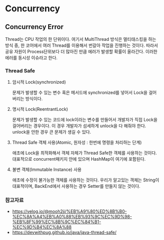 # Concurrency
## Concurrency Error
Thread는 CPU 작업의 한 단위이다.
여기서 MultiThread 방식은 멀티태스킹을 하는 방식 중, 한 코어에서 여러 Thread를 이용해서 번갈아 작업을 진행하는 것이다. 따라서 공유 자원이 Process단위보다 더 많아진 만큼 에러가 발생할 확률이 올라간다. 이러한 에러를 동시성 이슈라고 한다.

### Thread Safe
1. 암시적 Lock(synchronized)
   
    문제가 발생할 수 있는 변수 혹은 메서드에 synchronized를 넣어서 Lock을 걸어버리는 방식이다.
2. 명시적 Lock(ReentrantLock)
   
    문제가 발생할 수 있는 코드에 lock이라는 변수를 만들어서 개발자가 직접 Lock을 걸어버리는 경우이다. 이 경우 개발자가 섬세하게 unlock을 다 해줘야 한다. unlock을 안한 경우 큰 문제가 생길 수 있다.
3. Thread Safe 객체 사용(Atomic, 원자성 : 한번에 명령을 처리하는 단계)

    애초에 Lock을 최적화해서 객체 자체가 Thread Safe한 객체를 사용하는 것이다. 대표적으로 concurrent패키지 안에 있으며 HashMap이 여기에 포함된다.
4. 불변 객체(Immutable Instance) 사용

   애초에 수정이 불가능한 객체를 사용하는 것이다. 우리가 알고있는 객체는 String이 대표적이며, BackEnd에서 사용하는 경우 Setter를 만들지 않는 것이다.

### 참고자료
- https://velog.io/@mooh2jj/%EB%A9%80%ED%8B%B0-%EC%8A%A4%EB%A0%88%EB%93%9C%EC%9D%98-%EB%8F%99%EC%8B%9C%EC%84%B1-%EC%9D%B4%EC%8A%88
- https://devwithpug.github.io/java/java-thread-safe/